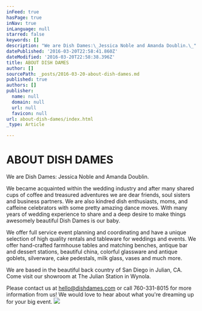 ```yaml
---
inFeed: true
hasPage: true
inNav: true
inLanguage: null
starred: false
keywords: []
description: "We are Dish Dames:\_Jessica Noble and Amanda Doublin.\_"
datePublished: '2016-03-20T22:58:41.860Z'
dateModified: '2016-03-20T22:58:38.396Z'
title: ABOUT DISH DAMES
author: []
sourcePath: _posts/2016-03-20-about-dish-dames.md
published: true
authors: []
publisher:
  name: null
  domain: null
  url: null
  favicon: null
url: about-dish-dames/index.html
_type: Article

---
```

# ABOUT DISH DAMES

We are Dish Dames: Jessica Noble and Amanda Doublin. 

We became acquainted within the wedding industry and after many shared cups of coffee and treasured adventures we are dear friends, soul sisters and business partners. We are also kindred dish enthusiasts, moms, and caffeine celebrators with some pretty amazing dance moves. With many years of wedding experience to share and a deep desire to make things awesomely beautiful Dish Dames is our baby.

We offer full service event planning and coordinating and have a unique selection of high quality rentals and tableware for weddings and events. We offer hand-crafted farmhouse tables and matching benches, antique bar and dessert stations, beautiful china, colorful glassware and antique goblets, silverware, cake pedestals, milk glass, vases and much more.

We are based in the beautiful back country of San Diego in Julian, CA.  Come visit our showroom at The Julian Station in Wynola.

Please contact us at hello@dishdames.com or call 760-331-8015 for more information from us! We would love to hear about what you're dreaming up for your big event.
![](https://the-grid-user-content.s3-us-west-2.amazonaws.com/712c2067-277d-424d-8dfd-45bec32177fa.jpg)
